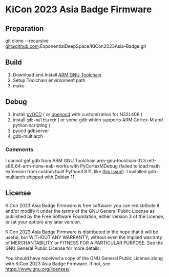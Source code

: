# KiCon 2023 Asia Badge Firmware

## Preparation
git clone --recursive git@github.com:ExponentialDeepSpace/KiCon2023Asia-Badge.git

## Build
1. Download and Install [ARM GNU Toolchain](https://developer.arm.com/Tools%20and%20Software/GNU%20Toolchain)
1. Setup Toolchain environment path
1. make

## Debug

1. Install [pyOCD](pyocd.io/) ( or [openocd](openocd.org) with customization for N32L406 )
1. install `gdb-multiarch` ( or some gdb which supports ARM Cortex-M and python scripting )
1. pyocd gdbserver
1. gdb-multiarch

### Comments
I cannot get gdb from ARM GNU Toolchain arm-gnu-toolchain-11.3.rel1-x86_64-arm-none-eabi works with PyCortexMDebug (failed to load math extension from custom built Python3.8.11, like [this issue](https://github.com/clearlinux/distribution/issues/2234)). I installed gdb-multiarch shipped with Debian 11.

## License
KiCon 2023 Asia Badge Firmware is free software: you can redistribute it and/or modify it under the terms of the GNU General Public License as published by the Free Software Foundation, either version 3 of the License, or (at your option) any later version.

KiCon 2023 Asia Badge Firmware is distributed in the hope that it will be useful, but WITHOUT ANY WARRANTY; without even the implied warranty of MERCHANTABILITY or FITNESS FOR A PARTICULAR PURPOSE. See the GNU General Public License for more details.

You should have received a copy of the GNU General Public License along with KiCon 2023 Asia Badge Firmware. If not, see <https://www.gnu.org/licenses/>. 
